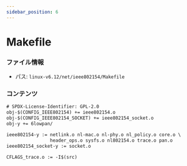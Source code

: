 ```yaml
---
sidebar_position: 6
---
```

# Makefile

### ファイル情報

- パス: `linux-v6.12/net/ieee802154/Makefile`

### コンテンツ

```txt
# SPDX-License-Identifier: GPL-2.0
obj-$(CONFIG_IEEE802154) += ieee802154.o
obj-$(CONFIG_IEEE802154_SOCKET) += ieee802154_socket.o
obj-y += 6lowpan/

ieee802154-y := netlink.o nl-mac.o nl-phy.o nl_policy.o core.o \
                header_ops.o sysfs.o nl802154.o trace.o pan.o
ieee802154_socket-y := socket.o

CFLAGS_trace.o := -I$(src)

```
